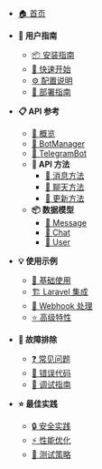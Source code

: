 - [🏠 首页](/)

- **📘 用户指南**
  - [📦 安装指南](guide/installation.md)
  - [🚀 快速开始](guide/quick-start.md)
  - [⚙️ 配置说明](guide/configuration.md)
  - [🚢 部署指南](guide/deployment.md)

- **📋 API 参考**
  - [📖 概览](api/)
  - [🤖 BotManager](api/bot-manager.md)
  - [📡 TelegramBot](api/telegram-bot.md)
  - **🔧 API 方法**
    - [💬 消息方法](api/methods/message.md)
    - [👥 聊天方法](api/methods/chat.md)
    - [🔄 更新方法](api/methods/update.md)
  - **📦 数据模型**
    - [📝 Message](api/models/message.md)
    - [💬 Chat](api/models/chat.md)
    - [👤 User](api/models/user.md)

- **💡 使用示例**
  - [🔰 基础使用](examples/basic-usage.md)
  - [🏗️ Laravel 集成](examples/laravel-integration.md)
  - [🔗 Webhook 处理](examples/webhook-handling.md)
  - [⭐ 高级特性](examples/advanced-features.md)

- **🔧 故障排除**
  - [❓ 常见问题](troubleshooting/common-issues.md)
  - [🚨 错误代码](troubleshooting/error-codes.md)
  - [🐛 调试指南](troubleshooting/debugging.md)

- **⭐ 最佳实践**
  - [🔒 安全实践](best-practices/security.md)
  - [⚡ 性能优化](best-practices/performance.md)
  - [🧪 测试策略](best-practices/testing.md)